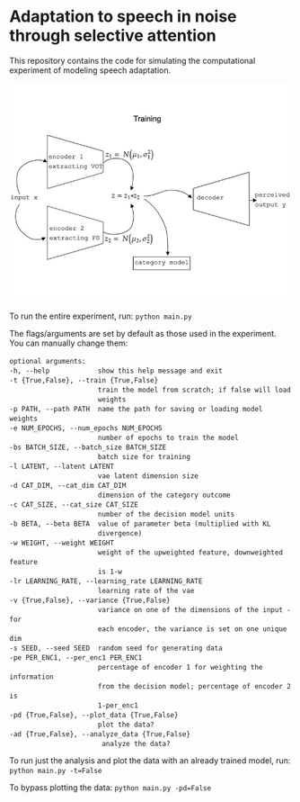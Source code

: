 # Adaptation to speech in noise through selective attention

This repository contains the code for simulating the computational experiment of modeling speech adaptation.

![plot](./figs/me_vae.jpeg) 

To run the entire experiment, run:
`python main.py`

The flags/arguments are set by default as those used in the experiment. You can manually change them:

`optional arguments:  `<br/>
` -h, --help            show this help message and exit  `<br/>
` -t {True,False}, --train {True,False}  `<br/>
`                       train the model from scratch; if false will load  `<br/>
`                       weights  `<br/>
` -p PATH, --path PATH  name the path for saving or loading model weights  `<br/>
` -e NUM_EPOCHS, --num_epochs NUM_EPOCHS  `<br/>
`                       number of epochs to train the model  `<br/>
` -bs BATCH_SIZE, --batch_size BATCH_SIZE  `<br/>
`                       batch size for training  `<br/>
` -l LATENT, --latent LATENT  `<br/>
`                       vae latent dimension size  `<br/>
` -d CAT_DIM, --cat_dim CAT_DIM  `<br/>
`                       dimension of the category outcome  `<br/>
` -c CAT_SIZE, --cat_size CAT_SIZE  `<br/>
`                       number of the decision model units  `<br/>
` -b BETA, --beta BETA  value of parameter beta (multiplied with KL  `<br/>
`                       divergence)  `<br/>
` -w WEIGHT, --weight WEIGHT  `<br/>
`                       weight of the upweighted feature, downweighted feature  `<br/>
`                       is 1-w  `<br/>
` -lr LEARNING_RATE, --learning_rate LEARNING_RATE  `<br/>
`                       learning rate of the vae  `<br/>
` -v {True,False}, --variance {True,False}  `<br/>
`                       variance on one of the dimensions of the input - for  `<br/>
`                       each encoder, the variance is set on one unique dim  `<br/>
` -s SEED, --seed SEED  random seed for generating data  `<br/>
` -pe PER_ENC1, --per_enc1 PER_ENC1  `<br/>
`                       percentage of encoder 1 for weighting the information  `<br/>
`                       from the decision model; percentage of encoder 2 is  `<br/>
`                       1-per_enc1  `<br/>
` -pd {True,False}, --plot_data {True,False}  `<br/>
`                       plot the data?  `<br/>
` -ad {True,False}, --analyze_data {True,False}  `<br/>
`                       analyze the data?`<br/>

To run just the analysis and plot the data with an already trained model, run:
`python main.py -t=False`

To bypass plotting the data:
`python main.py -pd=False`

